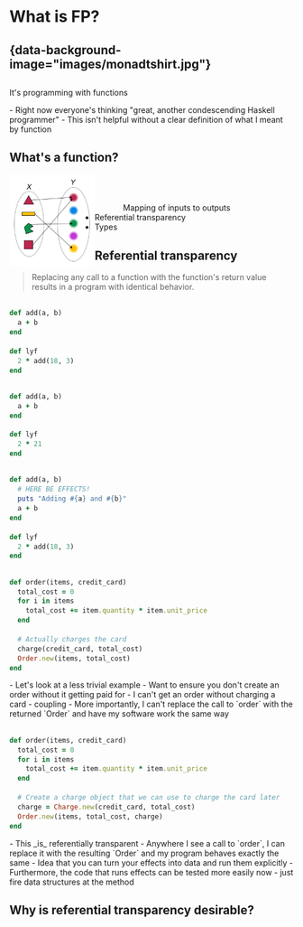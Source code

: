# What is FP?

## {data-background-image="images/monadtshirt.jpg"}

<div class="notes"
- Lots of myths and misconceptions around FP
- Different definitions - will give you mine
</div>

##

It's programming with functions

<div class="notes">
- Right now everyone's thinking "great, another condescending Haskell programmer"
- This isn't helpful without a clear definition of what I meant by function
</div>

## What's a function?

<div style="float: left; width: 30%">
  <img src="images/function.png" style="background-color: white" />
</div>

<div style="float: left; width: 10%">&nbsp;</div>

<div style="float: left; width: 60%; padding-top: 10%">
Mapping of inputs to outputs
</div>

##

 - Referential transparency
 - Types

## Referential transparency

> Replacing any call to a function with the function's return value results in a program with
> identical behavior.

##

```ruby
def add(a, b)
  a + b
end

def lyf
  2 * add(18, 3)
end
```

##

```ruby
def add(a, b)
  a + b
end

def lyf
  2 * 21
end
```

##

```ruby
def add(a, b)
  # HERE BE EFFECTS!
  puts "Adding #{a} and #{b}"
  a + b
end

def lyf
  2 * add(18, 3)
end
```

##

```ruby
def order(items, credit_card)
  total_cost = 0
  for i in items
    total_cost += item.quantity * item.unit_price
  end

  # Actually charges the card
  charge(credit_card, total_cost)
  Order.new(items, total_cost)
end
```

<div class="notes">
- Let's look at a less trivial example
- Want to ensure you don't create an order without it getting paid for
- I can't get an order without charging a card - coupling
- More importantly, I can't replace the call to `order` with the returned `Order` and
  have my software work the same way
</div>

##

```ruby
def order(items, credit_card)
  total_cost = 0
  for i in items
    total_cost += item.quantity * item.unit_price
  end

  # Create a charge object that we can use to charge the card later
  charge = Charge.new(credit_card, total_cost)
  Order.new(items, total_cost, charge)
end
```

<div class="notes">
- This _is_ referentially transparent
- Anywhere I see a call to `order`, I can replace it with the resulting `Order`
  and my program behaves exactly the same
- Idea that you can turn your effects into data and run them explicitly
- Furthermore, the code that runs effects can be tested more easily now - just
  fire data structures at the method
</div>

## Why is referential transparency desirable?

##
